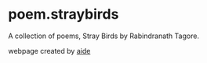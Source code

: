 # poem.straybirds
A collection of poems, Stray Birds by Rabindranath Tagore.

webpage created by [aide](https://aide.ink)
